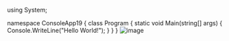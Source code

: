 using System;

namespace ConsoleApp19
{
    class Program
    {
        static void Main(string[] args)
        {
            Console.WriteLine("Hello World!");
        }
    }
}
![image](https://user-images.githubusercontent.com/97939934/154427847-cfaea340-aa44-43ea-9374-e8fef8963d26.png)

